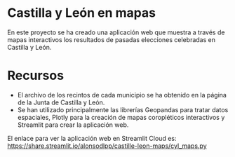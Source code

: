 # Castilla y León en mapas

En este proyecto se ha creado una aplicación web que muestra a través de mapas interactivos los resultados de pasadas elecciones celebradas en Castilla y León.

# Recursos

- El archivo de los recintos de cada municipio se ha obtenido en la página de la Junta de Castilla y León. 
- Se han utilizado principalmente las librerías Geopandas para tratar datos espaciales, Plotly para la creación de mapas coropléticos interactivos y Streamlit para crear la aplicación web.

El enlace para ver la aplicación web en Streamlit Cloud es: https://share.streamlit.io/alonsodlpp/castille-leon-maps/cyl_maps.py
